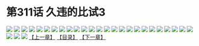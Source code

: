 # 第311话 久违的比试3
![](https://s1.baozimh.com/scomic/sanyanxiaotianlu-samanhua/0/310-9apn/1.jpg)
![](https://s1.baozimh.com/scomic/sanyanxiaotianlu-samanhua/0/310-9apn/2.jpg)
![](https://s1.baozimh.com/scomic/sanyanxiaotianlu-samanhua/0/310-9apn/3.jpg)
![](https://s1.baozimh.com/scomic/sanyanxiaotianlu-samanhua/0/310-9apn/4.jpg)
![](https://s1.baozimh.com/scomic/sanyanxiaotianlu-samanhua/0/310-9apn/5.jpg)
![](https://s1.baozimh.com/scomic/sanyanxiaotianlu-samanhua/0/310-9apn/6.jpg)
![](https://s1.baozimh.com/scomic/sanyanxiaotianlu-samanhua/0/310-9apn/7.jpg)
![](https://s1.baozimh.com/scomic/sanyanxiaotianlu-samanhua/0/310-9apn/8.jpg)
![](https://s1.baozimh.com/scomic/sanyanxiaotianlu-samanhua/0/310-9apn/9.jpg)
![](https://s1.baozimh.com/scomic/sanyanxiaotianlu-samanhua/0/310-9apn/10.jpg)
![](https://s1.baozimh.com/scomic/sanyanxiaotianlu-samanhua/0/310-9apn/11.jpg)
![](https://s1.baozimh.com/scomic/sanyanxiaotianlu-samanhua/0/310-9apn/12.jpg)
![](https://s1.baozimh.com/scomic/sanyanxiaotianlu-samanhua/0/310-9apn/13.jpg)
![](https://s1.baozimh.com/scomic/sanyanxiaotianlu-samanhua/0/310-9apn/14.jpg)
![](https://s1.baozimh.com/scomic/sanyanxiaotianlu-samanhua/0/310-9apn/15.jpg)
![](https://s1.baozimh.com/scomic/sanyanxiaotianlu-samanhua/0/310-9apn/16.jpg)
![](https://s1.baozimh.com/scomic/sanyanxiaotianlu-samanhua/0/310-9apn/17.jpg)
![](https://s1.baozimh.com/scomic/sanyanxiaotianlu-samanhua/0/310-9apn/18.jpg)
![](https://s1.baozimh.com/scomic/sanyanxiaotianlu-samanhua/0/310-9apn/19.jpg)
![](https://s1.baozimh.com/scomic/sanyanxiaotianlu-samanhua/0/310-9apn/20.jpg)
![](https://s1.baozimh.com/scomic/sanyanxiaotianlu-samanhua/0/310-9apn/21.jpg)
![](https://s1.baozimh.com/scomic/sanyanxiaotianlu-samanhua/0/310-9apn/22.jpg)
![](https://s1.baozimh.com/scomic/sanyanxiaotianlu-samanhua/0/310-9apn/23.jpg)
![](https://s1.baozimh.com/scomic/sanyanxiaotianlu-samanhua/0/310-9apn/24.jpg)
![](https://s1.baozimh.com/scomic/sanyanxiaotianlu-samanhua/0/310-9apn/25.jpg)
![](https://s1.baozimh.com/scomic/sanyanxiaotianlu-samanhua/0/310-9apn/26.jpg)
![](https://s1.baozimh.com/scomic/sanyanxiaotianlu-samanhua/0/310-9apn/27.jpg)
![](https://s1.baozimh.com/scomic/sanyanxiaotianlu-samanhua/0/310-9apn/28.jpg)
[【上一章】](./310.md)
[【目录】](./README.md)
[【下一章】](./312.md)
